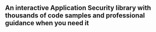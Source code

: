 ## An interactive Application Security library with thousands of code samples and professional guidance when you need it